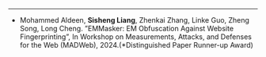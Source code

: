 ---
* Mohammed Aldeen, <strong>Sisheng Liang</strong>, Zhenkai Zhang, Linke Guo, Zheng Song, Long Cheng. ”EMMasker: EM Obfuscation Against Website Fingerprinting”, In Workshop on Measurements, Attacks, and Defenses for the Web (MADWeb), 2024.(*Distinguished Paper Runner-up Award)







